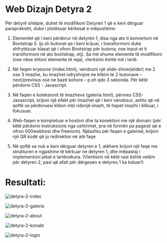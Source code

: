 # Web Dizajn Detyra 2 

Për detyrë shtëpie, duhet të modifikoni Detyren 1 që e keni dërguar paraprakisht, duke i
plotësuar kërkesat e mëposhtme:
1. Elementet që i keni përdorur në detyrën 1, disa nga ato ti konvertoni në Bootstrap 5.
(p.sh butonat qe i keni krijuar, i transformoni duke shfrytëzuar klasat që i ofron
Bootstrap për butona, ose input-et ti transformoni në ato bootstrap, etj). Sa më shume
elemente të modifikoni (ose nëse shtoni elemente të reja), vlerësimi është më i lartë.

3. Në faqen kryesore (index.html), vendosni një slide-show(slider) me 2 ose 3 imazhe, ku
imazhet ndryshojne ne klikim te 2 butonave – next/previous ose ne bazë kohore – p.sh
qdo 3 sekonda. Për këtë përdorni CSS - Javascript.

4. Në faqen e koleksionit të imazheve (galeria.html), përmes CSS-Javascript, krijoni një
efekt për imazhet që i keni vendosur, ashtu që në qoftë se përdoruesi klikon mbi ndonjë
imazh, të hapet imazhi i klikuar, i fokusuar.

5. Web-faqen e kompletuar e hostoni dhe ta konektoni me një domain (për këtë përdorni
instruksione nga ushtrimet, pra në formën pa pagesë që e ofron 000webhost dhe
freenom). Njëashtu për faqen e galerisë, krijoni një QR kodë që ju redirekton në atë faqe

6. Në qoftë se nuk e keni dërguar detyren e 1, atëhere krijoni një faqe me strukturen e
ngjashme të kërkuar ne detyren 1, dhe mëpastaj i implementoni pikat e lartëcekura.
(Vlerësimi në këtë rast është vetëm për detyren 2, pasi që afati për dërgesen e detyres 1 ka kaluar!)


# Resultati:

![detyra-2-index](https://github.com/AlpetGexha/web-dizajn-detyra-2/assets/50520333/6d43f970-b70f-4f25-89a6-c559767ce507)


![detyra-2-galeria](https://github.com/AlpetGexha/web-dizajn-detyra-2/assets/50520333/53432afd-ad9b-4bb3-addb-622266a02232)


![detyra-2-about](https://github.com/AlpetGexha/web-dizajn-detyra-2/assets/50520333/ff2d4099-ce51-4c3e-9fb9-e827fedbb6f5)


![detyra-2-konakt](https://github.com/AlpetGexha/web-dizajn-detyra-2/assets/50520333/40ae6201-ef77-4c52-872a-1957a975fe08)


![detyra-2-login](https://github.com/AlpetGexha/web-dizajn-detyra-2/assets/50520333/16bf0666-5958-41b3-8e15-5710d9e94e8e)

